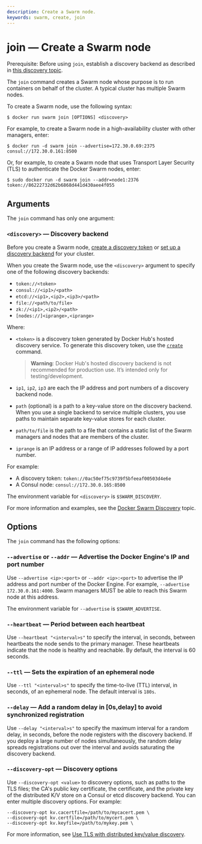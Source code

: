 ```yaml
---
description: Create a Swarm node.
keywords: swarm, create, join
---
```


# join — Create a Swarm node

Prerequisite: Before using `join`, establish a discovery backend as described in [this discovery topic](../discovery.md).

The `join` command creates a Swarm node whose purpose is to run containers on behalf of the cluster. A typical cluster has multiple Swarm nodes.

To create a Swarm node, use the following syntax:

    $ docker run swarm join [OPTIONS] <discovery>

For example, to create a Swarm node in a high-availability cluster with other managers, enter:

    $ docker run -d swarm join --advertise=172.30.0.69:2375 consul://172.30.0.161:8500


Or, for example, to create a Swarm node that uses Transport Layer Security (TLS) to authenticate the Docker Swarm nodes, enter:

    $ sudo docker run -d swarm join --addr=node1:2376 token://86222732d62b6868d441d430aee4f055

## Arguments

The `join` command has only one argument:

### `<discovery>` — Discovery backend

Before you create a Swarm node, [create a discovery token](create.md) or [set up a discovery backend](../discovery.md) for your cluster.

When you create the Swarm node, use the `<discovery>` argument to specify one of the following discovery backends:

* `token://<token>`
* `consul://<ip1>/<path>`
* `etcd://<ip1>,<ip2>,<ip3>/<path>`
* `file://<path/to/file>`
* `zk://<ip1>,<ip2>/<path>`
* `[nodes://]<iprange>,<iprange>`

Where:

* `<token>` is a discovery token generated by Docker Hub's hosted discovery service. To generate this discovery token, use the [`create`](create.md) command.
    
    > **Warning**: Docker Hub's hosted discovery backend is not recommended for production use. It’s intended only for testing/development.

* `ip1`, `ip2`, `ip3` are each the IP address and port numbers of a discovery backend node.
* `path` (optional) is a path to a key-value store on the discovery backend. When you use a single backend to service multiple clusters, you use paths to maintain separate key-value stores for each cluster.
* `path/to/file` is the path to a file that contains a static list of the Swarm managers and nodes that are members of the cluster. <!--tbd - can the file contain ipranges?-->
* `iprange` is an IP address or a range of IP addresses followed by a port number.

For example:
* A discovery token: `token://0ac50ef75c9739f5bfeeaf00503d4e6e`
* A Consul node: `consul://172.30.0.165:8500`

The environment variable for `<discovery>` is `$SWARM_DISCOVERY`.

For more information and examples, see the [Docker Swarm Discovery](../discovery.md) topic.

## Options

The `join` command has the following options:

### `--advertise` or `--addr` — Advertise the Docker Engine's IP and port number

Use `--advertise <ip>:<port>` or `--addr <ip>:<port>` to advertise the IP address and port number of the Docker Engine. For example, `--advertise 172.30.0.161:4000`. Swarm managers MUST be able to reach this Swarm node at this address.

The environment variable for `--advertise` is `$SWARM_ADVERTISE`.

### `--heartbeat` — Period between each heartbeat

Use `--heartbeat "<interval>s"` to specify the interval, in seconds, between heartbeats the node sends to the primary manager. These heartbeats indicate that the node is healthy and reachable. By default, the interval is 60 seconds.

### `--ttl` — Sets the expiration of an ephemeral node

Use `--ttl "<interval>s"` to specify the time-to-live (TTL) interval, in seconds, of an ephemeral node. The default interval is `180s`. <!-- tbd - Define ephemeral node. Explain what triggers the ttl countdown. -->

### `--delay` — Add a random delay in [0s,delay] to avoid synchronized registration

Use `--delay "<interval>s"` to specify the maximum interval for a random delay, in seconds, before the node registers with the discovery backend. If you deploy a large number of nodes simultaneously, the random delay spreads registrations out over the interval and avoids saturating the discovery backend.

### `--discovery-opt` — Discovery options

Use `--discovery-opt <value>` to discovery options, such as paths to the TLS files; the CA's public key certificate, the certificate, and the private key of the distributed K/V store on a Consul or etcd discovery backend. You can enter multiple discovery options. For example:

    --discovery-opt kv.cacertfile=/path/to/mycacert.pem \
    --discovery-opt kv.certfile=/path/to/mycert.pem \
    --discovery-opt kv.keyfile=/path/to/mykey.pem \

For more information, see [Use TLS with distributed key/value discovery](../discovery.md).
